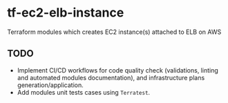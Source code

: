 # tf-ec2-elb-instance
Terraform modules which creates EC2 instance(s) attached to ELB on AWS

## TODO
- Implement CI/CD workflows for code quality check (validations, linting and automated modules documentation), and infrastructure plans generation/application.
- Add modules unit tests cases using `Terratest`.
